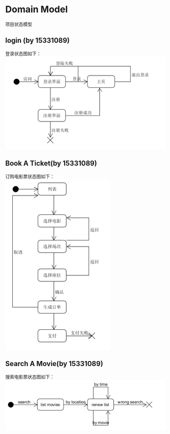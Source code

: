 # Domain Model
项目状态模型

## login (by 15331089)
登录状态图如下：  
![](https://github.com/BruMovie/Dashboard/blob/gh-pages/doc/StateModelDiagram/log_in_StateGraph.PNG?raw=true)

## Book A Ticket(by 15331089)
订购电影票状态图如下：  
![](https://github.com/BruMovie/Dashboard/blob/gh-pages/doc/StateModelDiagram/make_order_stateGraph.PNG?raw=true)

## Search A Movie(by 15331089)
搜索电影票状态图如下：  
![](https://github.com/BruMovie/Dashboard/blob/gh-pages/doc/StateModelDiagram/search_ticket_stateGraph.PNG?raw=true)
